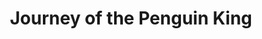 ---
title: Journey of the Penguin King
cover: 
    image: "/img/penguin-king-thumbnail.png"
draft: false
tags: ["game development"]
---
